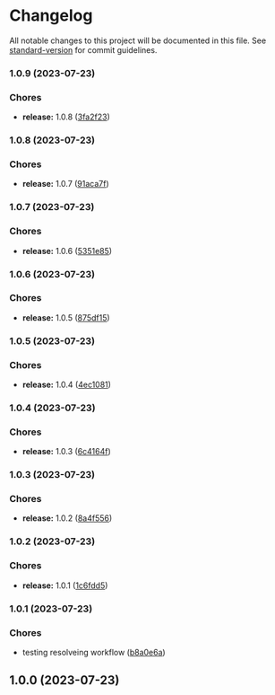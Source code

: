 # Changelog

All notable changes to this project will be documented in this file. See [standard-version](https://github.com/conventional-changelog/standard-version) for commit guidelines.

### 1.0.9 (2023-07-23)


### Chores

* **release:** 1.0.8 ([3fa2f23](https://github.com/WingChhun/react-next-template/commits/3fa2f2330800923b7df5f937b8929e0f103460b6))

### 1.0.8 (2023-07-23)


### Chores

* **release:** 1.0.7 ([91aca7f](https://github.com/WingChhun/react-next-template/commits/91aca7fd632be168767f72c05f284fbff5c60258))

### 1.0.7 (2023-07-23)


### Chores

* **release:** 1.0.6 ([5351e85](https://github.com/WingChhun/react-next-template/commits/5351e85d447f905e0e3cba7c44ffc976c36726a5))

### 1.0.6 (2023-07-23)


### Chores

* **release:** 1.0.5 ([875df15](https://github.com/WingChhun/react-next-template/commits/875df15fc1b9d99516367a13f98480a61466ae6e))

### 1.0.5 (2023-07-23)


### Chores

* **release:** 1.0.4 ([4ec1081](https://github.com/WingChhun/react-next-template/commits/4ec1081f46ed9761888a48de3b4a17dc15453bde))

### 1.0.4 (2023-07-23)


### Chores

* **release:** 1.0.3 ([6c4164f](https://github.com/WingChhun/react-next-template/commits/6c4164f03ecc5f236a3b6d33b1039636f7f42a5e))

### 1.0.3 (2023-07-23)


### Chores

* **release:** 1.0.2 ([8a4f556](https://github.com/WingChhun/react-next-template/commits/8a4f5561a08b37af87b2fc308685e09b10d9c8bc))

### 1.0.2 (2023-07-23)


### Chores

* **release:** 1.0.1 ([1c6fdd5](https://github.com/WingChhun/react-next-template/commits/1c6fdd5261d55deba2f8c11c058d66318e5e35e4))

### 1.0.1 (2023-07-23)


### Chores

* testing resolveing workflow ([b8a0e6a](https://github.com/WingChhun/react-next-template/commits/b8a0e6af08113478b42f11964d9dc82b08bfe5eb))

## 1.0.0 (2023-07-23)

